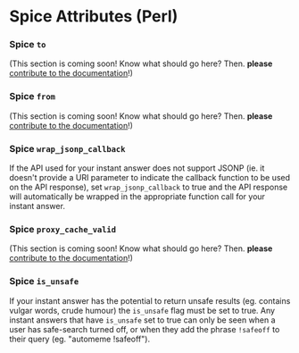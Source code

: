 # Spice Attributes (Perl)

### Spice `to`

(This section is coming soon! Know what should go here? Then. **please** [contribute to the documentation](https://github.com/duckduckgo/duckduckgo-documentation/blob/master/CONTRIBUTING.md)!)

### Spice `from`

(This section is coming soon! Know what should go here? Then. **please** [contribute to the documentation](https://github.com/duckduckgo/duckduckgo-documentation/blob/master/CONTRIBUTING.md)!)

### Spice `wrap_jsonp_callback`

If the API used for your instant answer does not support JSONP (ie. it doesn't provide a URI parameter to indicate the callback function to be used on the API response), set `wrap_jsonp_callback` to true and the API response will automatically be wrapped in the appropriate function call for your instant answer.

### Spice `proxy_cache_valid `

(This section is coming soon! Know what should go here? Then. **please** [contribute to the documentation](https://github.com/duckduckgo/duckduckgo-documentation/blob/master/CONTRIBUTING.md)!)

### Spice `is_unsafe`

If your instant answer has the potential to return unsafe results (eg. contains vulgar words, crude humour) the `is_unsafe` flag must be set to true. Any instant answers that have `is_unsafe` set to true can only be seen when a user has safe-search turned off, or when they add the phrase `!safeoff` to their query (eg. "automeme !safeoff").
